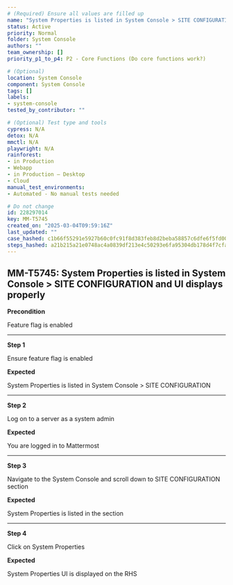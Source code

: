 ```yaml
---
# (Required) Ensure all values are filled up
name: "System Properties is listed in System Console > SITE CONFIGURATION and UI displays properly"
status: Active
priority: Normal
folder: System Console
authors: ""
team_ownership: []
priority_p1_to_p4: P2 - Core Functions (Do core functions work?)

# (Optional)
location: System Console
component: System Console
tags: []
labels:
- system-console
tested_by_contributor: ""

# (Optional) Test type and tools
cypress: N/A
detox: N/A
mmctl: N/A
playwright: N/A
rainforest:
- in Production
- Webapp
- in Production — Desktop
- Cloud
manual_test_environments:
- Automated - No manual tests needed

# Do not change
id: 228297014
key: MM-T5745
created_on: "2025-03-04T09:59:16Z"
last_updated: ""
case_hashed: c1b66f55291e5927b60c0fc91f8d383feb8d2beba58857c6dfe6f5fd00576b8261f516c40049dc845316d84bb3f44678
steps_hashed: a21b215a21e0748ac4a0839df213e4c50293e6fa95304db178d4f7cfad1939fde3c71d3547d34bc10f71746bfb301b6f
---
```


<!-- (Auto-generated) Based on frontmatter's "key" and "name" -->

## MM-T5745: System Properties is listed in System Console > SITE CONFIGURATION and UI displays properly

**Precondition**

Feature flag is enabled

---

**Step 1**

Ensure feature flag is enabled

**Expected**

System Properties is listed in System Console > SITE CONFIGURATION

---

**Step 2**

Log on to a server as a system admin

**Expected**

You are logged in to Mattermost

---

**Step 3**

Navigate to the System Console and scroll down to SITE CONFIGURATION section

**Expected**

System Properties is listed in the section

---

**Step 4**

Click on System Properties

**Expected**

System Properties UI is displayed on the RHS
